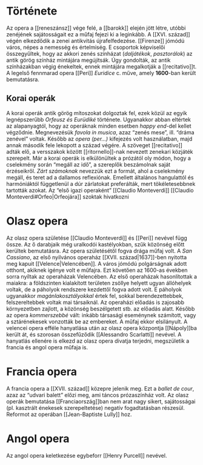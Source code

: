 # Története
Az opera a [[reneszánsz]] vége felé, a [[barokk]] elején jött létre, utóbbi zenéjének sajátosságait ez a műfaj fejezi ki a leginkább.
A [[XVI. század]] végén elkezdődik a zenei antikvitás újrafelfedezése. [[Firenze]] jómódú város, népes a nemesség és értelmiség. E csoportok képviselői összegyűltek, hogy az akkori zenés színházat (*daljátékok*, *pasztorálok*) az antik görög színház mintájára megújítsák. Úgy gondolták, az antik színházakban végig énekeltek, ennek mintájára megalkotják a [[recitativo]]t.
A legelső fennmarad opera [[Peri]] *Euridice* c. műve, amely **1600**-ban került bemutatásra.
## Korai operák
A korai operák antik görög mítoszokat dolgoztak fel, ezek közül az egyik legnépszerűbb *Orfeusz és Eurüdiké* története. Ugyanakkor abban eltértek az alapanyagtól, hogy az operáknak minden esetben *happy end*-del kellet végződnie.
Megnevezésük *favola in musica*, azaz “zenés mese”, ill. “dráma zenével” voltak. Később az *opera (per…)* kifejezés volt használatban, majd annak második fele lekopott a század végére. A szöveget [[recitativo]] adták elő, a versszakok között [[ritornello]]-nak nevezett zenekari közjáték szerepelt. Már a korai operák is elkülönültek a prózától oly módon, hogy a cselekmény során “megáll az idő”, a szereplők beszámolnak saját érzéseikről. *Zárt számoknak* nevezzük ezt a formát, ahol a cselekmény megáll, és teret ad a dallamos reflexiónak.
Emellett általános hangulattól és harmóniáktól függetlenül a dúr zárlatokat preferálták, mert tökéletesebbnek tartották azokat.
Az “első igazi operaként” [[Claudio Monteverdi]] [[Claudio Monteverdi#Orfeo|Orfeojára]] szoktak hivatkozni

# Olasz opera
Az olasz opera születése [[Claudio Monteverdi]] és [[Peri]] nevével függ össze. Az ő darabjaik még uralkodói kastélyokban, szűk közönség előtt kerültek bemutatásra. Az opera születésétől fogva drága műfaj volt.
A *San Cassiano*, az első nyilvános operaház [[XVII. század|1637]]-ben nyitotta meg kapuit [[Velence|Velencében]]. A város jómódú polgárságnak adott otthont, akiknek igénye volt e műfajra. Ezt követően az 1600-as években sorra nyíltak az operaházak Velencében.
Az első operaházak hasonlítottak a maiakra: a földszinten kialakított területen zsöllye helyett ugyan állóhelyek voltak, de a páholyok rendszere kezdettől fogva adott volt. E páholyok ugyanakkor *magánlakosztályokkal* értek fel, sokkal berendezettebbek, felszereltebbek voltak mai társaiknál. Az operaházi előadás is zajosabb környezetben zajlott, a közönség beszélgetett stb. az előadás alatt.
Később az opera *kommerszebbé* vált: inkább társasági eseménynek számított, vagy a sztárénekesek vonzották be az embereket. A műfaj ekkor elsilányult.
A velencei opera efféle hanyatlása után az olasz opera központja [[Nápoly]]ba került át, és szorosan összefűződik [[Alessandro Scarlatti]] nevével.
A hanyatlás ellenére is elkezd az olasz opera divatja terjedni, megszületik a francia és angol opera műfaja is.
# Francia opera
A francia opera a [[XVII. század]] közepre jelenik meg. Ezt a *ballet de cour*, azaz az “udvari balett” előzi meg, ami táncos prózaszínház volt.
Az olasz operák bemutatása [[Franciaország]]ban nem arat nagy sikert, sajátosságai (pl. kasztrált énekesek szerepeltetése) negatív fogadtatásban részesül.
Reformot az operában [[Jean-Baptiste Lully]] hoz.

# Angol opera
Az angol opera keletkezése egybeforr [[Henry Purcell]] nevével.
